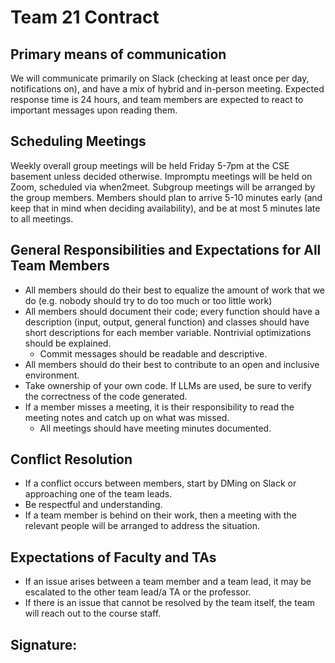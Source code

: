 # Team 21 Contract
## Primary means of communication
We will communicate primarily on Slack (checking at least once per day, notifications on), and have a mix of hybrid and in-person meeting. Expected response time is 24 hours, and team members are expected to react to important messages upon reading them.
## Scheduling Meetings
Weekly overall group meetings will be held Friday 5-7pm at the CSE basement unless decided otherwise. Impromptu meetings will be held on Zoom, scheduled via when2meet. Subgroup meetings will be arranged by the group members. Members should plan to arrive 5-10 minutes early (and keep that in mind when deciding availability), and be at most 5 minutes late to all meetings.
## General Responsibilities and Expectations for All Team Members
- All members should do their best to equalize the amount of work that we do (e.g. nobody should try to do too much or too little work)
- All members should document their code; every function should have a description (input, output, general function) and classes should have short descriptions for each member variable. Nontrivial optimizations should be explained.
  - Commit messages should be readable and descriptive.
- All members should do their best to contribute to an open and inclusive environment.
- Take ownership of your own code. If LLMs are used, be sure to verify the correctness of the code generated.
- If a member misses a meeting, it is their responsibility to read the meeting notes and catch up on what was missed.
  - All meetings should have meeting minutes documented.
## Conflict Resolution
- If a conflict occurs between members, start by DMing on Slack or approaching one of the team leads.
- Be respectful and understanding.
- If a team member is behind on their work, then a meeting with the relevant people will be arranged to address the situation.
## Expectations of Faculty and TAs
- If an issue arises between a team member and a team lead, it may be escalated to the other team lead/a TA or the professor.
- If there is an issue that cannot be resolved by the team itself, the team will reach out to the course staff.
## Signature:
